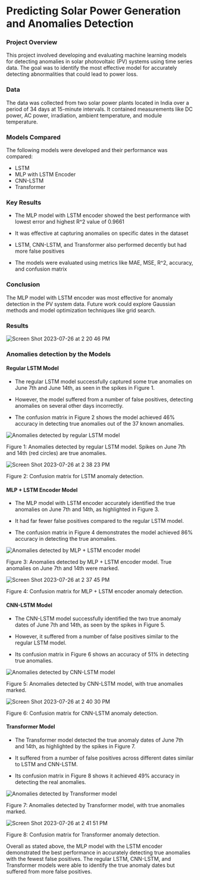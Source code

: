 # Predicting Solar Power Generation and Anomalies Detection

### Project Overview
This project involved developing and evaluating machine learning models for detecting anomalies in solar photovoltaic (PV) systems using time series data. The goal was to identify the most effective model for accurately detecting abnormalities that could lead to power loss.

### Data
The data was collected from two solar power plants located in India over a period of 34 days at 15-minute intervals. It contained measurements like DC power, AC power, irradiation, ambient temperature, and module temperature.

### Models Compared
The following models were developed and their performance was compared:

* LSTM
* MLP with LSTM Encoder
* CNN-LSTM
* Transformer
  
### Key Results
* The MLP model with LSTM encoder showed the best performance with lowest error and highest R^2 value of 0.9661
  
* It was effective at capturing anomalies on specific dates in the dataset
  
* LSTM, CNN-LSTM, and Transformer also performed decently but had more false positives
  
* The models were evaluated using metrics like MAE, MSE, R^2, accuracy, and confusion matrix
  
### Conclusion
The MLP model with LSTM encoder was most effective for anomaly detection in the PV system data. Future work could explore Gaussian methods and model optimization techniques like grid search.

### Results

![Screen Shot 2023-07-26 at 2 20 46 PM](https://github.com/shripalshaha1/Data_Mining_Project/assets/113332807/eed2028c-e2d5-4bf7-8200-f3bff67ef215)

### Anomalies detection by the Models

#### Regular LSTM Model

* The regular LSTM model successfully captured some true anomalies on June 7th and June 14th, as seen in the spikes in Figure 1.

* However, the model suffered from a number of false positives, detecting anomalies on several other days incorrectly.

* The confusion matrix in Figure 2 shows the model achieved 46% accuracy in detecting true anomalies out of the 37 known anomalies.

![Anomalies detected by regular LSTM model](https://github.com/shripalshaha1/Data_Mining_Project/assets/113332807/209a0ef5-7cd0-41c4-814c-7caa0bffa4db)

Figure 1: Anomalies detected by regular LSTM model. Spikes on June 7th and 14th (red circles) are true anomalies.

![Screen Shot 2023-07-26 at 2 38 23 PM](https://github.com/shripalshaha1/Data_Mining_Project/assets/113332807/51bd4699-68df-42a9-958a-347a6c35e020)

Figure 2: Confusion matrix for LSTM anomaly detection.

#### MLP + LSTM Encoder Model

* The MLP model with LSTM encoder accurately identified the true anomalies on June 7th and 14th, as highlighted in Figure 3.

* It had far fewer false positives compared to the regular LSTM model.

* The confusion matrix in Figure 4 demonstrates the model achieved 86% accuracy in detecting the true anomalies.

![Anomalies detected by MLP + LSTM encoder model](https://github.com/shripalshaha1/Data_Mining_Project/assets/113332807/dee7cbf4-5ffa-4080-93ff-7046ede56e60)

Figure 3: Anomalies detected by MLP + LSTM encoder model. True anomalies on June 7th and 14th were marked.

![Screen Shot 2023-07-26 at 2 37 45 PM](https://github.com/shripalshaha1/Data_Mining_Project/assets/113332807/e45712c7-8d54-4c7c-8540-3e5d7d8790e3)

Figure 4: Confusion matrix for MLP + LSTM encoder anomaly detection.

#### CNN-LSTM Model

* The CNN-LSTM model successfully identified the two true anomaly dates of June 7th and 14th, as seen by the spikes in Figure 5.

* However, it suffered from a number of false positives similar to the regular LSTM model.

* Its confusion matrix in Figure 6 shows an accuracy of 51% in detecting true anomalies.

![Anomalies detected by CNN-LSTM model](https://github.com/shripalshaha1/Data_Mining_Project/assets/113332807/dc782266-cb8a-402f-a00b-a37fc9eb2c04)

Figure 5: Anomalies detected by CNN-LSTM model, with true anomalies marked.

![Screen Shot 2023-07-26 at 2 40 30 PM](https://github.com/shripalshaha1/Data_Mining_Project/assets/113332807/9e25bb0f-5129-49ed-a339-873eea9548dd)

Figure 6: Confusion matrix for CNN-LSTM anomaly detection.

#### Transformer Model

* The Transformer model detected the true anomaly dates of June 7th and 14th, as highlighted by the spikes in Figure 7.

* It suffered from a number of false positives across different dates similar to LSTM and CNN-LSTM.

* Its confusion matrix in Figure 8 shows it achieved 49% accuracy in detecting the real anomalies.

![Anomalies detected by Transformer model](https://github.com/shripalshaha1/Data_Mining_Project/assets/113332807/773e21ea-0750-4545-bfe5-e5a13e96b20c)

Figure 7: Anomalies detected by Transformer model, with true anomalies marked.

![Screen Shot 2023-07-26 at 2 41 51 PM](https://github.com/shripalshaha1/Data_Mining_Project/assets/113332807/4c603abb-032e-46be-b48f-efad150b14fd)

Figure 8: Confusion matrix for Transformer anomaly detection.

Overall as stated above, the MLP model with the LSTM encoder demonstrated the best performance in accurately detecting true anomalies with the fewest false positives. The regular LSTM, CNN-LSTM, and Transformer models were able to identify the true anomaly dates but suffered from more false positives.
